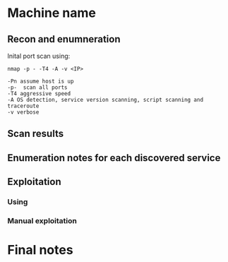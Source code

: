 # Machine name 

## Recon and enumneration

Inital port scan using:

    nmap -p - -T4 -A -v <IP>
    
    -Pn assume host is up
    -p-  scan all ports 
    -T4 aggressive speed 
    -A OS detection, service version scanning, script scanning and traceroute  
    -v verbose
    
    
## Scan results
 
 
 ## Enumeration notes for each discovered service 
 
 
 ## Exploitation

### Using <tool assisted>
 
 
### Manual exploitation


# Final notes
 
 
 
